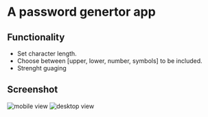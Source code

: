 # A password genertor app

## Functionality
- Set character length.
- Choose between [upper, lower, number, symbols] to be included.
- Strenght guaging

## Screenshot

![mobile view]('./screenshot/mobile.png')
![desktop view]('./screenshot/desktop.png')
